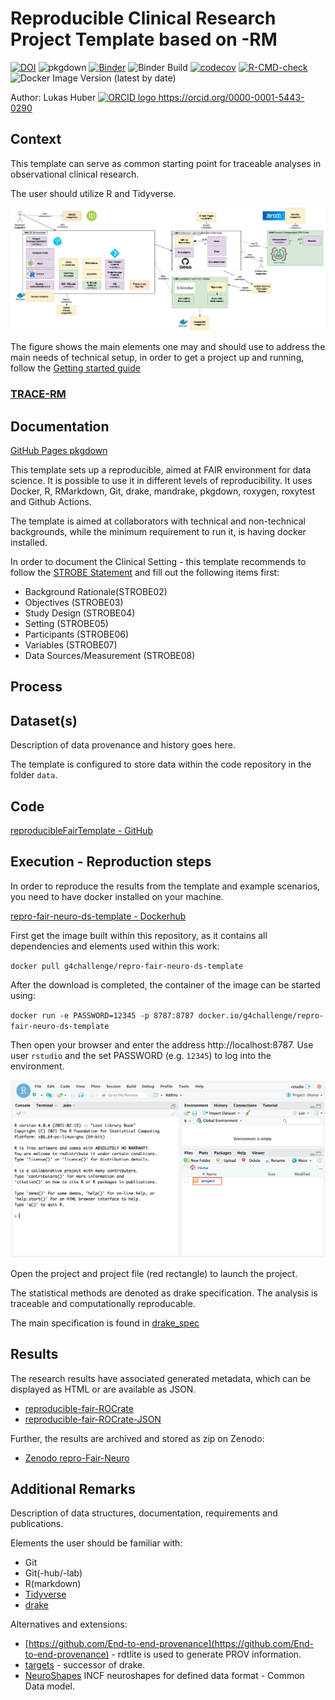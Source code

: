 # Reproducible Clinical Research Project Template based on  -RM

[![DOI](https://zenodo.org/badge/284042245.svg)](https://zenodo.org/badge/latestdoi/284042245)
![pkgdown](https://github.com/g4challenge/repro-fair-neuro-ds-template/workflows/pkgdown/badge.svg?branch=master)
[![Binder](https://mybinder.org/badge_logo.svg)](https://mybinder.org/v2/gh/g4challenge/repro-fair-neuro-ds-template/HEAD?urlpath=%3Frstudio)
![Binder Build](https://github.com/g4challenge/repro-fair-neuro-ds-template/workflows/Binder/badge.svg)
[![codecov](https://codecov.io/gh/g4challenge/repro-fair-neuro-ds-template/branch/master/graph/badge.svg?token=JF0BD0NRTR)](https://codecov.io/gh/g4challenge/repro-fair-neuro-ds-template)
[![R-CMD-check](https://github.com/g4challenge/repro-fair-neuro-ds-template/workflows/R-CMD-check/badge.svg)](https://github.com/g4challenge/repro-fair-neuro-ds-template/actions)
![Docker Image Version (latest by date)](https://img.shields.io/docker/v/g4challenge/repro-fair-neuro-ds-template)

Author: Lukas Huber <a href="https://orcid.org/0000-0001-5443-0290
">
<img alt="ORCID logo" src="https://info.orcid.org/wp-content/uploads/2019/11/orcid_16x16.png" width="16" height="16" />
https://orcid.org/0000-0001-5443-0290
</a>

## Context
This template can serve as common starting point for traceable analyses in observational clinical research.

The user should utilize R and Tidyverse.


![](man/figures/overview_architecture.png)

The figure shows the main elements one may and should use to address the main needs of technical setup, in order to get a project up and running, follow the [Getting started guide](https://g4challenge.github.io/repro-fair-neuro-ds-template/articles/getting_started.html)

### [TRACE-RM](https://g4challenge.github.io/repro-fair-neuro-ds-template/articles/trace-rm.html)

## Documentation
[GitHub Pages pkgdown](https://g4challenge.github.io/repro-fair-neuro-ds-template/)


This template sets up a reproducible, aimed at FAIR environment for data science. It is possible to use it in different levels of reproducibility. It uses Docker, R, RMarkdown, Git, drake, mandrake, pkgdown, roxygen, roxytest and Github Actions.

The template is aimed at collaborators with technical and non-technical backgrounds, while the minimum requirement to run it, is having docker installed.

In order to document the Clinical Setting - this template recommends to follow the [STROBE Statement](https://strobe-statement.org/index.php?id=strobe-home) and fill out the following items first:

- Background Rationale(STROBE02)
- Objectives (STROBE03)
- Study Design (STROBE04) 
- Setting (STROBE05) 
- Participants (STROBE06)
- Variables (STROBE07)
- Data Sources/Measurement (STROBE08)

## Process



## Dataset(s)
Description of data provenance and history goes here.

The template is configured to store data within the code repository in the folder `data`.


## Code


[reproducibleFairTemplate - GitHub](https://github.com/g4challenge/repro-fair-neuro-ds-template)

## Execution - Reproduction steps

In order to reproduce the results from the template and example scenarios, you need to have docker installed on your machine.

[repro-fair-neuro-ds-template - Dockerhub](https://hub.docker.com/repository/docker/g4challenge/repro-fair-neuro-ds-template)

First get the image built within this repository, as it contains all dependencies and elements used within this work:

`docker pull g4challenge/repro-fair-neuro-ds-template`

After the download is completed, the container of the image can be started using:

`docker run -e PASSWORD=12345 -p 8787:8787 docker.io/g4challenge/repro-fair-neuro-ds-template` 

Then open your browser and enter the address http://localhost:8787. Use user `rstudio` and the set PASSWORD (e.g. `12345`) to log into the environment.

![](man/figures/rstudio_overview.png)

Open the project and project file (red rectangle) to launch the project.

The statistical methods are denoted as drake specification. The analysis is traceable and computationally reproducable. 

The main specification is found in [drake_spec](https://g4challenge.github.io/repro-fair-neuro-ds-template/articles/drake_specification.html)
    
## Results
The research results have associated generated metadata, which can be displayed as HTML or are available as JSON.

- [reproducible-fair-ROCrate](https://g4challenge.github.io/repro-fair-neuro-ds-template/reference/figures/ro-crate-preview.html)
- [reproducible-fair-ROCrate-JSON](https://g4challenge.github.io/repro-fair-neuro-ds-template/reference/figures/ro-crate-metadata.json)

Further, the results are archived and stored as zip on Zenodo:

- [Zenodo repro-Fair-Neuro](https://zenodo.org/record/4015128)
    
## Additional Remarks

Description of data structures, documentation, requirements and publications.

Elements the user should be familiar with:
- Git
- Git(-hub/-lab)
- R(markdown)
- [Tidyverse](https://www.tidyverse.org/)
- [drake](https://books.ropensci.org/drake/)

Alternatives and extensions:
- [https://github.com/End-to-end-provenance](https://github.com/End-to-end-provenance) - rdtlite is used to generate PROV information.
- [targets](https://docs.ropensci.org/targets/) - successor of drake.
- [NeuroShapes](https://github.com/INCF/neuroshapes) INCF neuroshapes for defined data format - Common Data model.
